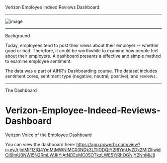 Verizon Employee Indeed Reviews Dashboard
__________________________________________________________________________________________

![image](https://user-images.githubusercontent.com/23224784/229157996-d8745fb4-6aa3-42f7-ae63-f3bcc76de88e.png)

__________________________________________________________________________________________


Background

Today, employees tend to post their views about their employer -- whether good or bad. Therefore, it could be worthwhile to examine how people feel about their employers. A dashboard presents a effective and simple method to examine employee sentiment. 

The data was a part of AIHR's Dashboarding course. The dataset includes sentiment cores, sentiment type (negative, neutral, positive), and reviews. 

__________________________________________________________________________________________

The Dashboard

# Verizon-Employee-Indeed-Reviews-Dashboard
Verizon Voice of the Employee Dashboard

You can view the dashboard here: https://app.powerbi.com/view?r=eyJrIjoiMjFlZjQ4YmMtMWNlMC00NDk3LTllODQtY2RlYmUyZDk2MjZlIiwidCI6ImU0NWI5N2RmLWJkYjAtNDExMC05OTkzLWE5YjRhOGNjY2NhMiJ9
